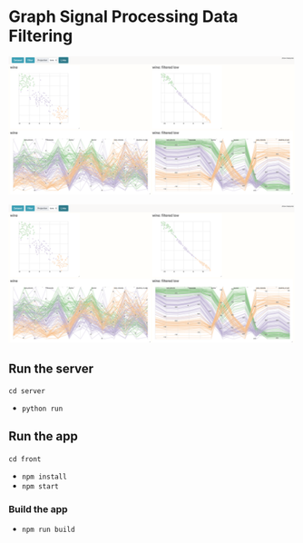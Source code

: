 # Graph Signal Processing Data Filtering

![Low-pass filtering](screenshot_low.png "Low-pass filtering")

![Enhancement-pass filtering](screenshot_low.png "Enhancement filtering")


## Run the server

```cd server```

* ```python run```

## Run the app

```cd front```

* ```npm install```
* ```npm start```

### Build the app

* ```npm run build```
